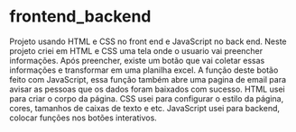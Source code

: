 # frontend_backend
Projeto usando HTML e CSS no front end e JavaScript no back end.
Neste projeto criei em HTML e CSS uma tela onde o usuario vai preencher informações.
Após preencher, existe um botão que vai coletar essas informações e transformar em uma planilha excel. A função deste botão   feito com JavaScript, essa função também abre uma pagina de email para avisar as pessoas que os dados foram baixados com sucesso.
HTML usei para criar o corpo da página.
CSS usei para configurar o estilo da página, cores, tamanhos de caixas de texto e etc.
JavaScript usei para backend, colocar funções nos botões interativos.
